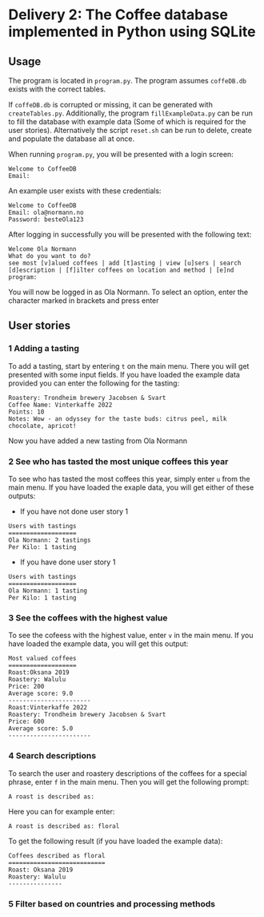 # Delivery 2: The Coffee database implemented in Python using SQLite

## Usage
The program is located in `program.py`. The program assumes `coffeDB.db` exists with the correct tables. 

If `coffeDB.db` is corrupted or missing, it can be generated with `createTables.py`. Additionally, the program `fillExampleData.py` can be run to fill the database with example data (Some of which is required for the user stories). Alternatively the script `reset.sh`  can be run to delete, create and populate the database all at once.

When running `program.py`, you will be presented with a login screen:

```
Welcome to CoffeeDB
Email: 
```

An example user exists with these credentials:

```
Welcome to CoffeeDB
Email: ola@normann.no
Password: besteOla123
```

After logging in successfully you will be presented with the following text:

```
Welcome Ola Normann
What do you want to do?
see most [v]alued coffees | add [t]asting | view [u]sers | search [d]escription | [f]ilter coffees on location and method | [e]nd program:
```

You will now be logged in as Ola Normann. To select an option, enter the character marked in brackets and press enter

## User stories

### 1 Adding a tasting
To add a tasting, start by entering `t` on the main menu. There you will get presented with some input fields. If you have loaded the example data provided you can enter the following for the tasting:

```
Roastery: Trondheim brewery Jacobsen & Svart
Coffee Name: Vinterkaffe 2022
Points: 10
Notes: Wow - an odyssey for the taste buds: citrus peel, milk chocolate, apricot!
```
Now you have added a new tasting from Ola Normann

### 2 See who has tasted the most unique coffees this year

To see who has tasted the most coffees this year, simply enter `u` from the main menu. If you have loaded the exaple data, you will get either of these outputs:
- If you have not done user story 1
```
Users with tastings
===================
Ola Normann: 2 tastings
Per Kilo: 1 tasting
```
- If you have done user story 1
```
Users with tastings
===================
Ola Normann: 1 tasting
Per Kilo: 1 tasting
```

### 3 See the coffees with the highest value

To see the cofeess with the highest value, enter `v` in the main menu. If you have loaded the example data, you will get this output:
```
Most valued coffees
===================
Roast:Oksana 2019
Roastery: Walulu
Price: 200
Average score: 9.0
-----------------------
Roast:Vinterkaffe 2022
Roastery: Trondheim brewery Jacobsen & Svart
Price: 600
Average score: 5.0
-----------------------
```

### 4 Search descriptions

To search the user and roastery descriptions of the coffees for a special phrase, enter `f` in the main menu. Then you will get the following prompt:

```
A roast is described as:
```

Here you can for example enter:
```
A roast is described as: floral
```

To get the following result (if you have loaded the example data):

```
Coffees described as floral
===========================
Roast: Oksana 2019
Roastery: Walulu
---------------
```

### 5 Filter based on countries and processing methods